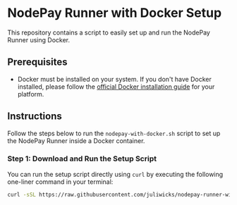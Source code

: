 # NodePay Runner with Docker Setup

This repository contains a script to easily set up and run the NodePay Runner using Docker.

## Prerequisites

- Docker must be installed on your system. If you don't have Docker installed, please follow the [official Docker installation guide](https://docs.docker.com/get-docker/) for your platform.

## Instructions

Follow the steps below to run the `nodepay-with-docker.sh` script to set up the NodePay Runner inside a Docker container.

### Step 1: Download and Run the Setup Script

You can run the setup script directly using `curl` by executing the following one-liner command in your terminal:

```bash
curl -sSL https://raw.githubusercontent.com/juliwicks/nodepay-runner-with-docker/refs/heads/main/nodepay-with-docker.sh -o nodepay-with-docker.sh && chmod +x nodepay-with-docker.sh && ./nodepay-with-docker.sh
